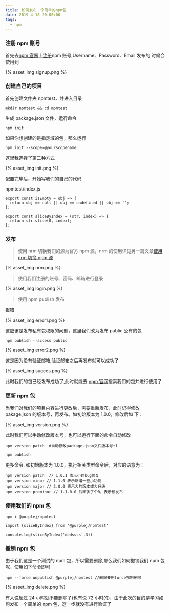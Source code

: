 ```yaml
---
title: 如何发布一个简单的npm包
date: 2019-4-18 20:00:00
tags:
  - npm
---
```


### 注册 npm 账号

首先去[npm 官网](https://www.npmjs.com/)上[注册](https://www.npmjs.com/signup)npm 账号,Username、Password、Email 发布的
时候会使用到

{% asset_img signup.png %}

### 创建自己的项目

首先创建文件夹 npmtest，并进入目录

<!--more-->

```
mkdir npmtest && cd mpmtest
```

生成 package.json 文件，运行命令

```
npm init
```

如果你想创建的是指定域的包，那么运行

```
npm init --scope=@yourscopename
```

这里我选择了第二种方式

{% asset_img init.png %}

配置完毕后，开始写我们的自己的代码

npmtest/index.js

```
export const isEmpty = obj => {
  return obj == null || obj == undefined || obj == '';
};

export const sliceByIndex = (str, index) => {
  return str.slice(0, index);
};
```

### 发布

> 使用 nrm 切换我们的源为官方 npm 源，nrm 的使用详见另一篇文章[使用 nrm 切换 npm 源](../../10/使用nrm切换npm源)

{% asset_img nrm.png %}

> 使用我们注册的账号、密码、邮箱进行登录

{% asset_img login.png %}

> 使用 npm publish 发布

报错

{% asset_img error1.png %}

这应该是发布私有包权限的问题，这里我们改为发布 public 公有的包

```
npm publish --access public
```

{% asset_img error2.png %}

这是因为没有验证邮箱,验证邮箱之后再发布就可以成功了

{% asset_img succes.png %}

此时我们的包已经发布成功了,此时就能去 [npm 官网](https://www.npmjs.com/)搜索我们的包并进行使用了

### 更新 npm 包

当我们对我们的项目内容进行更改后，需要重新发布，此时记得修改 pakage.json 的版本号，再发布。如初始版本为 1.0.0，修改后如
下：

{% asset_img version.png %}

此时我们可以手动修改版本号，也可以运行下面的命令自动修改

```
npm version patch  #自动修改package.json文件版本号+1

npm publish
```

更多命令, 如初始版本为 1.0.0，执行相关类型命令后，对应的语意为：

```
npm version patch  // 1.0.1 表示小的bug修复
npm version minor // 1.1.0 表示新增一些小功能
npm version major // 2.0.0 表示大的版本或大升级
npm version preminor // 1.1.0-0 后面多了个0，表示预发布
```

### 使用我们的 npm 包

```
npm i @purplej/npmtest
```

```
import {sliceByIndex} from '@purplej/npmtest'

console.log(sliceByIndex('dedssss',3))
```

### 撤销 npm 包

由于我们这是一个测试的 npm 包，所以需要删除,那么我们如何撤销我们 npm 包呢，使用如下命令即可

```
npm --force unpublish @purplej/npmtest //删除要用force强制删除
```

{% asset_img delete.png %}

有人说超过 24 小时就不能删除了(也有说 72 小时的)，由于此次的目的是学习如何发布一个简单的 npm 包，这一步就没有进行验证了
